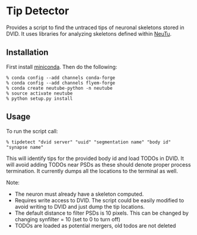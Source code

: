 # Tip Detector

Provides a script to find the untraced tips of neuronal skeletons stored in DVID.  It uses libraries for analyzing
skeletons defined within [NeuTu](https://github.com/janelia-flyem/NeuTu).

## Installation

First install [miniconda](https://conda.io/miniconda.html).  Then do the following:

	% conda config --add channels conda-forge
	% conda config --add channels flyem-forge
	% conda create neutube-python -n neutube
	% source activate neutube
	% python setup.py install

## Usage

To run the script call:

	% tipdetect "dvid server" "uuid" "segmentation name" "body id" "synapse name"

This will identify tips for the provided body id and load TODOs in DVID.  It will avoid
adding TODOs near PSDs as these should denote proper process termination.  It currently dumps all the locations
to the terminal as well.

Note:

* The neuron must already have a skeleton computed.
* Requires write access to DVID.  The script could be easily modified to avoid writing to DVID and just dump the tip locations.
* The default distance to filter PSDs is 10 pixels.  This can be changed by changing synfilter = 10 (set to 0 to turn off)
* TODOs are loaded as potential mergers, old todos are not deleted

